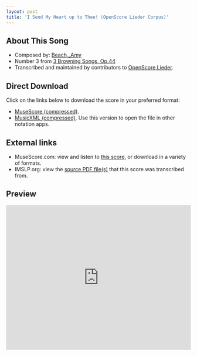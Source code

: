 ```yaml
---
layout: post
title: 'I Send My Heart up to Thee! (OpenScore Lieder Corpus)'
---
```


## About This Song

- Composed by: [Beach,_Amy](https://fourscoreandmore.org/openscore/lieder/Beach,_Amy)
- Number 3 from [3 Browning Songs, Op.44](https://fourscoreandmore.org/openscore/lieder/Beach,_Amy/3_Browning_Songs,_Op.44)
- Transcribed and maintained by contributors to [OpenScore Lieder].

[OpenScore Lieder]: https://musescore.com/openscore-lieder-corpus

## Direct Download

Click on the links below to download the score in your preferred format:
- [MuseScore (compressed)](https://github.com/openscore/lieder/blob/main/scores/Beach,_Amy/3_Browning_Songs,_Op.44/3_I_Send_My_Heart_up_to_Thee!/lc6212196.mscz?raw=true).
- [MusicXML (compressed)](https://github.com/openscore/lieder/blob/main/scores/Beach,_Amy/3_Browning_Songs,_Op.44/3_I_Send_My_Heart_up_to_Thee!/lc6212196.mxl?raw=true). Use this version to open the file in other notation apps.

## External links

- MuseScore.com: view and listen to [this score][MuseScore], or download in a variety of formats.
- IMSLP.org: view the [source PDF file(s)][IMSLP] that this score was transcribed from.

[MuseScore]: https://musescore.com/score/6212196
[IMSLP]: https://imslp.org/wiki/Special:ReverseLookup/361244

## Preview

<iframe width="100%" height="394" src="https://musescore.com/openscore-lieder-corpus/scores/6212196/embed" frameborder="0" allowfullscreen allow="autoplay; fullscreen"></iframe>
